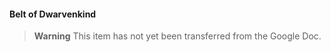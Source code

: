 <!-- spell-checker:words Dwarvenkind -->
#### Belt of Dwarvenkind

> **Warning**
> This item has not yet been transferred from the Google Doc.
